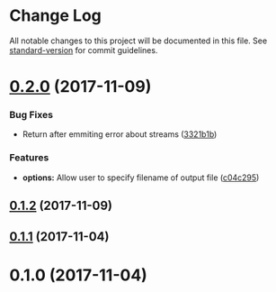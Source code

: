 # Change Log

All notable changes to this project will be documented in this file. See [standard-version](https://github.com/conventional-changelog/standard-version) for commit guidelines.

<a name="0.2.0"></a>
# [0.2.0](https://github.com/Morishiri/gulp-junit-merge/compare/v0.1.2...v0.2.0) (2017-11-09)


### Bug Fixes

* Return after emmiting error about streams ([3321b1b](https://github.com/Morishiri/gulp-junit-merge/commit/3321b1b))


### Features

* **options:** Allow user to specify filename of output file ([c04c295](https://github.com/Morishiri/gulp-junit-merge/commit/c04c295))



<a name="0.1.2"></a>
## [0.1.2](https://github.com/Morishiri/gulp-junit-merge/compare/v0.1.1...v0.1.2) (2017-11-09)



<a name="0.1.1"></a>
## [0.1.1](https://github.com/Morishiri/gulp-junit-merge/compare/v0.1.0...v0.1.1) (2017-11-04)



<a name="0.1.0"></a>
# 0.1.0 (2017-11-04)

